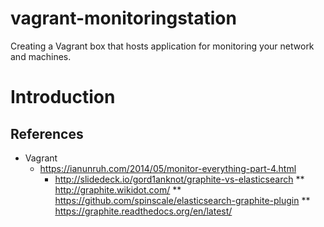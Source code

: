 vagrant-monitoringstation
=========================

Creating a Vagrant box that hosts application for monitoring your network and machines.

# Introduction

## References

* Vagrant
  * https://ianunruh.com/2014/05/monitor-everything-part-4.html
    * http://slidedeck.io/gord1anknot/graphite-vs-elasticsearch
** http://graphite.wikidot.com/
** https://github.com/spinscale/elasticsearch-graphite-plugin
** https://graphite.readthedocs.org/en/latest/
